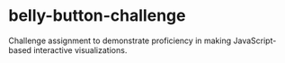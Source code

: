 # belly-button-challenge
Challenge assignment to demonstrate proficiency in making JavaScript-based interactive visualizations.
